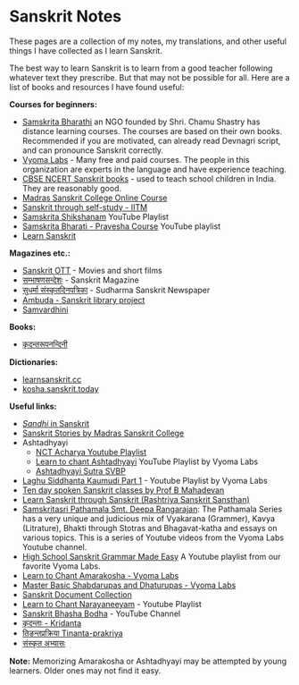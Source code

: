 # Sanskrit Notes

These pages are a collection of my notes, my translations, and other useful things I have collected  as I learn Sanskrit.

The best way to learn Sanskrit is to learn from a good teacher following whatever text they prescribe. But that may not be possible for all. Here are a list of books and resources I have found useful:

**Courses for beginners:**
- [Samskrita Bharathi](https://samskritabharati.in/) an NGO founded by Shri. Chamu Shastry has distance learning courses. The courses are based on their own books. Recommended if you are motivated, can already read Devnagri script, and can pronounce Sanskrit correctly.
- [Vyoma Labs](https://www.sanskritfromhome.org/) - Many free and paid courses. The people in this organization are experts in the language and have experience teaching.
- [CBSE NCERT Sanskrit books](https://ncert.nic.in/textbook.php?fhsk1=0-15) - used to teach school children in India. They are reasonably good.
- [Madras Sanskrit College Online Course](https://digital.madrassanskritcollege.edu.in/site/home)
- [Sanskrit through self-study - IITM](http://acharya.gen.in:8080/sanskrit/lessons.php)
- [Samskrita Shikshanam](https://youtube.com/playlist?list=PLFkBI_x3Q_wHeWGqrtTKx6tT0xuDPVUic) YouTube Playlist
- [Samskrita Bharati - Pravesha Course](https://youtube.com/playlist?list=PLWV98cyTzbXzF0LyF8liA00e2JYcNtCTU) YouTube playlist
- [Learn Sanskrit](https://learnsanskrit.org/)

**Magazines etc.:**
- [Sanskrit OTT](https://www.sanskritott.com/guest/home) - Movies and short films
- [सम्भाषणसन्देशः](https://sambhashanasandesha.in/) - Sanskrit Magazine
- [सुधर्मा संस्कृतदिनपत्रिका](https://sudharmasanskritdaily.in/) - Sudharma Sanskrit Newspaper
- [Ambuda - Sanskrit library project](https://ambuda.org/)
- [Samvardhini](https://www.samskritpromotion.in/samvardhini/samvardhini_about)

**Books:**

- [कृदन्तरूपनन्दिनी](https://www.samskritabharati.in/preview?bharati_books=VmpGU1MwNUdUWGRPV0U1aFVsZDRWMWx0TVRSaFJsSldWbTFHYW1KR2NGWlZWM00xVkd4S2MxZHViRmRpVkVZelZqQmFZVTVzV25WaFIwWlRUVEpvTmxadGVHRmtNRFZ5VFZWV2FHVnFRVGs9&samskrita_bharati=VmpGU1MwNUdUWGRPV0U1aFVsZDRWMWx0TVRSaFJsSldWbTFHYW1KR2NGWlZWM00xVkd4S2MxZHViRmRpVkVZelZqQmFZVTVzV25WaFIwWlRUVEpvTmxadGVHRmtNRFZ5VFZWV2FHVnFRVGs9)


**Dictionaries:**
- [learnsanskrit.cc](https://www.learnsanskrit.cc/)
- [kosha.sanskrit.today](https://kosha.sanskrit.today/)

**Useful links:**
- [*Sandhi* in Sanskrit](https://openpathshala.com/sandhi-in-sanskrit)
- [Sanskrit Stories by Madras Sanskrit College](https://youtube.com/playlist?list=PLnnFGi5KwfGF89tdSXx7bCLDuUbeQMheL)
- Ashtadhyayi
  - [NCT Acharya Youtube Playlist](https://www.youtube.com/playlist?list=PLX9ZmqCHS6MZ2md47AS9T_3kDoLis9WP3)
  - [Learn to chant Ashtadhyayi](https://youtube.com/playlist?list=PLmozlYyYE-ETy0niNSEMi4IfW3bqE9Y4A) YouTube Playlist by Vyoma Labs
  - [Ashtadhyayi Sutra SVBP](https://www.youtube.com/playlist?list=PLjq_FJlkDxOY4u_UrzU1TOlFo9b12IK3R)
- [Laghu Siddhanta Kaumudi Part 1](https://youtube.com/playlist?list=PLmozlYyYE-EQyN06EzYJlnRRjE_qSJ-wc) - Youtube Playlist by Vyoma Labs
- [Ten day spoken Sanskrit classes by Prof B Mahadevan](https://youtube.com/playlist?list=PLWjpkY4mU2RDq1GVq0dQwnNsuYnKXoLkV)
- [Learn Sanskrit through Sanskrit (Rashtriya Sanskrit Sansthan)](https://youtube.com/playlist?list=PLudSN7Po9muLeRM6545s68eakbxwZRpEJ)
- [Samskritasri Pathamala Smt. Deepa Rangarajan](https://youtube.com/playlist?list=PLmozlYyYE-ETX4yu2uq7vyzzVw29kvWVX): The Pathamala Series has a very unique and judicious mix of Vyakarana (Grammer), Kavya (Litrature), Bhakti through Stotras and Bhagavat-katha and essays on various topics. This is a series of Youtube videos from the Vyoma Labs Youtube channel.
- [High School Sanskrit Grammar Made Easy](https://youtube.com/playlist?list=PLmozlYyYE-ET72Pz5n8WDtKHH31K06QhW) A Youtube playlist from our favorite Vyoma Labs.
- [Learn to Chant Amarakosha - Vyoma Labs](https://youtube.com/playlist?list=PLmozlYyYE-ES0OM9C3NRXRAfWmNjBrkzp)
- [Master Basic Shabdarupas and Dhaturupas - Vyoma Labs](https://youtube.com/playlist?list=PLmozlYyYE-EQ3kJmDuXWSZtnEueO29FH)
- [Sanskrit Document Collection](https://sanskritdocuments.org/)
- [Learn to Chant Narayaneeyam](https://youtube.com/playlist?list=PL8Y9um-Q0HDEhYh2Y2ewNhV-6o93ZRcae) - Youtube Playlist
- [Sanskrit Bhasha Bodha](https://www.youtube.com/c/BhashaBodha) - YouTube Channel
- [कृदन्ताः - Kridanta](https://youtube.com/playlist?list=PLmozlYyYE-ERJj2FfX6WfH5t8i3d2fh1Z)
- [तिङन्तप्रक्रिया Tinanta-prakriya](https://youtube.com/playlist?list=PLmozlYyYE-ESsTZC0uG3rallpDePEzctb)
- [संस्कृत अभ्यासः](https://sanskritabhyas.in/)


**Note:** Memorizing Amarakosha or Ashtadhyayi may be attempted by young learners. Older ones may not find it easy.
